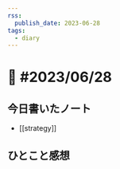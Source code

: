 ```yaml
---
rss:
  publish_date: 2023-06-28
tags:
  - diary
---
```


# 📅 #2023/06/28

## 今日書いたノート

- [[strategy]]

## ひとこと感想
